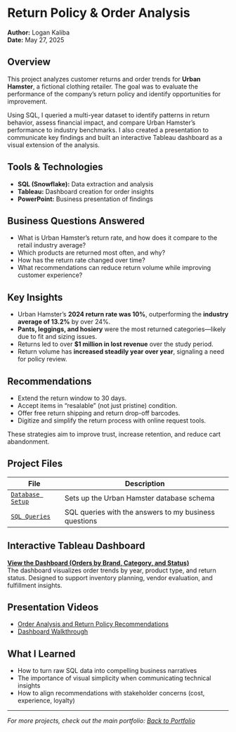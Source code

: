 # Return Policy & Order Analysis
**Author:** Logan Kaliba  
**Date:** May 27, 2025

## Overview
This project analyzes customer returns and order trends for **Urban Hamster**, a fictional clothing retailer. The goal was to evaluate the performance of the company’s return policy and identify opportunities for improvement.

Using SQL, I queried a multi-year dataset to identify patterns in return behavior, assess financial impact, and compare Urban Hamster’s performance to industry benchmarks. I also created a presentation to communicate key findings and built an interactive Tableau dashboard as a visual extension of the analysis.

## Tools & Technologies
- **SQL (Snowflake):** Data extraction and analysis  
- **Tableau:** Dashboard creation for order insights  
- **PowerPoint:** Business presentation of findings  

## Business Questions Answered
- What is Urban Hamster’s return rate, and how does it compare to the retail industry average?
- Which products are returned most often, and why?
- How has the return rate changed over time?
- What recommendations can reduce return volume while improving customer experience?

## Key Insights
- Urban Hamster’s **2024 return rate was 10%**, outperforming the **industry average of 13.2%** by over 24%.
- **Pants, leggings, and hosiery** were the most returned categories—likely due to fit and sizing issues.
- Returns led to over **$1 million in lost revenue** over the study period.
- Return volume has **increased steadily year over year**, signaling a need for policy review.

## Recommendations
- Extend the return window to 30 days.
- Accept items in “resalable” (not just pristine) condition.
- Offer free return shipping and return drop-off barcodes.
- Digitize and simplify the return process with online request tools.

These strategies aim to improve trust, increase retention, and reduce cart abandonment.

## Project Files
| File | Description |
|------|-------------|
| [`Database Setup`](./database_setup.sql) | Sets up the Urban Hamster database schema |
| [`SQL Queries`](./SQL_queries.sql) | SQL queries with the answers to my business questions |

## Interactive Tableau Dashboard
**[View the Dashboard (Orders by Brand, Category, and Status)](https://public.tableau.com/views/Ordersby_17488327186010/OrdersDashboard?:language=en-US&:sid=&:redirect=auth&:display_count=n&:origin=viz_share_link)**    
The dashboard visualizes order trends by year, product type, and return status. Designed to support inventory planning, vendor evaluation, and fulfillment insights.

## Presentation Videos
- [Order Analysis and Return Policy Recommendations](https://go.screenpal.com/watch/cThtYUn6abe)  
- [Dashboard Walkthrough](https://go.screenpal.com/watch/cT1ehFn6sPQ)  

## What I Learned
- How to turn raw SQL data into compelling business narratives  
- The importance of visual simplicity when communicating technical insights  
- How to align recommendations with stakeholder concerns (cost, experience, loyalty)  

---

*For more projects, check out the main portfolio: [Back to Portfolio](../README.md)*
